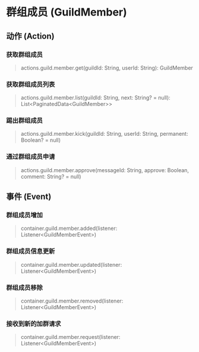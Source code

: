 # 群组成员 (GuildMember)

## 动作 (Action)

### 获取群组成员

> actions.guild.member.get(guildId: String, userId: String): GuildMember

### 获取群组成员列表

> actions.guild.member.list(guildId: String, next: String? = null): List\<PaginatedData\<GuildMember\>\>

### 踢出群组成员

> actions.guild.member.kick(guildId: String, userId: String, permanent: Boolean? = null)

### 通过群组成员申请

> actions.guild.member.approve(messageId: String, approve: Boolean, comment: String? = null)

## 事件 (Event)

### 群组成员增加

> container.guild.member.added(listener: Listener\<GuildMemberEvent\>)

### 群组成员信息更新

> container.guild.member.updated(listener: Listener\<GuildMemberEvent\>)

### 群组成员移除

> container.guild.member.removed(listener: Listener\<GuildMemberEvent\>)

### 接收到新的加群请求

> container.guild.member.request(listener: Listener\<GuildMemberEvent\>)